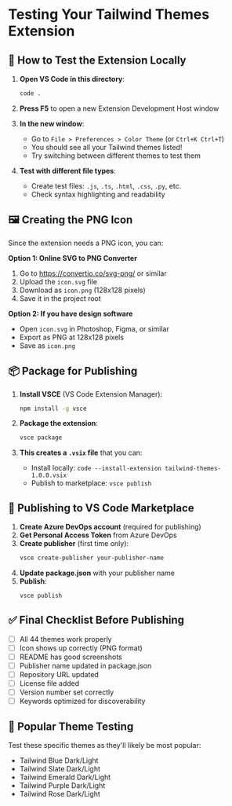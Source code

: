 # Testing Your Tailwind Themes Extension

## 🧪 How to Test the Extension Locally

1. **Open VS Code in this directory**:
   ```bash
   code .
   ```

2. **Press F5** to open a new Extension Development Host window

3. **In the new window**:
   - Go to `File > Preferences > Color Theme` (or `Ctrl+K Ctrl+T`)
   - You should see all your Tailwind themes listed!
   - Try switching between different themes to test them

4. **Test with different file types**:
   - Create test files: `.js`, `.ts`, `.html`, `.css`, `.py`, etc.
   - Check syntax highlighting and readability

## 🖼️ Creating the PNG Icon

Since the extension needs a PNG icon, you can:

**Option 1: Online SVG to PNG Converter**
1. Go to https://convertio.co/svg-png/ or similar
2. Upload the `icon.svg` file
3. Download as `icon.png` (128x128 pixels)
4. Save it in the project root

**Option 2: If you have design software**
- Open `icon.svg` in Photoshop, Figma, or similar
- Export as PNG at 128x128 pixels
- Save as `icon.png`

## 📦 Package for Publishing

1. **Install VSCE** (VS Code Extension Manager):
   ```bash
   npm install -g vsce
   ```

2. **Package the extension**:
   ```bash
   vsce package
   ```

3. **This creates a `.vsix` file** that you can:
   - Install locally: `code --install-extension tailwind-themes-1.0.0.vsix`
   - Publish to marketplace: `vsce publish`

## 🚀 Publishing to VS Code Marketplace

1. **Create Azure DevOps account** (required for publishing)
2. **Get Personal Access Token** from Azure DevOps
3. **Create publisher** (first time only):
   ```bash
   vsce create-publisher your-publisher-name
   ```
4. **Update package.json** with your publisher name
5. **Publish**:
   ```bash
   vsce publish
   ```

## ✅ Final Checklist Before Publishing

- [ ] All 44 themes work properly
- [ ] Icon shows up correctly (PNG format)
- [ ] README has good screenshots
- [ ] Publisher name updated in package.json
- [ ] Repository URL updated
- [ ] License file added
- [ ] Version number set correctly
- [ ] Keywords optimized for discoverability

## 🎯 Popular Theme Testing

Test these specific themes as they'll likely be most popular:
- Tailwind Blue Dark/Light
- Tailwind Slate Dark/Light  
- Tailwind Emerald Dark/Light
- Tailwind Purple Dark/Light
- Tailwind Rose Dark/Light
